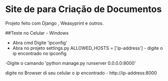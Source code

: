 # Site de para Criação de Documentos
Projeto feito com Django , Weasyprint e outros.

##Teste no Celular - Windows
- Abra cmd 
        Digite 'ipconfig' 
- Abra no projeto settings.py 
        ALLOWED_HOSTS = ['ip-address'] - digite o ip encontrado no ipconfig

-Digite o camando 'python manage.py runserver 0.0.0.0:8000'

digite no Browser di seu celular o ip encontrado -  http://ip-address:8000